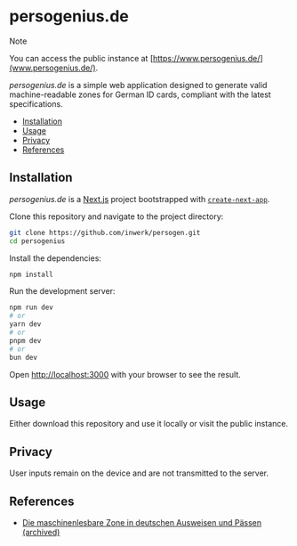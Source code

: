 # persogenius.de

> [!NOTE]
> You can access the public instance at [https://www.persogenius.de/](www.persogenius.de/).

_persogenius.de_ is a simple web application designed to generate valid machine-readable zones for German ID cards, compliant with the latest specifications.

- [Installation](#installation)
- [Usage](#usage)
- [Privacy](#privacy)
- [References](#references)

## Installation

_persogenius.de_ is a [Next.js](https://nextjs.org) project bootstrapped with [`create-next-app`](https://nextjs.org/docs/app/api-reference/cli/create-next-app).

Clone this repository and navigate to the project directory:

```bash
git clone https://github.com/inwerk/persogen.git
cd persogenius
```

Install the dependencies:

```bash
npm install
```

Run the development server:

```bash
npm run dev
# or
yarn dev
# or
pnpm dev
# or
bun dev
```

Open [http://localhost:3000](http://localhost:3000) with your browser to see the result.

## Usage

Either download this repository and use it locally or visit the public instance.

## Privacy

User inputs remain on the device and are not transmitted to the server.

## References

- [Die maschinenlesbare Zone in deutschen Ausweisen und Pässen](https://www.bmi.bund.de/SharedDocs/downloads/DE/veroeffentlichungen/themen/moderne-verwaltung/ausweise/maschinenlesbare-zone-paesse-ausweise.pdf?__blob=publicationFile&v=17) [(archived)](https://web.archive.org/web/20241009144007/https://www.bmi.bund.de/SharedDocs/downloads/DE/veroeffentlichungen/themen/moderne-verwaltung/ausweise/maschinenlesbare-zone-paesse-ausweise.pdf?__blob=publicationFile&v=17)
